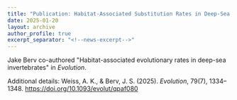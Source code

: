 ```yaml
---
title: "Publication: Habitat-Associated Substitution Rates in Deep-Sea Invertebrates"
date: 2025-01-20
layout: archive
author_profile: true
excerpt_separator: "<!--news-excerpt-->"
---
```

Jake Berv co-authored "Habitat-associated evolutionary rates in deep-sea invertebrates" in *Evolution*.

<!--news-excerpt-->
Additional details: Weiss, A. K., & Berv, J. S. (2025). *Evolution*, 79(7), 1334–1348. https://doi.org/10.1093/evolut/qpaf080
